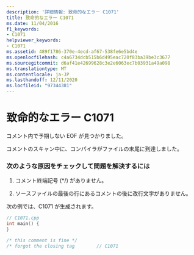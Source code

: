 ```yaml
---
description: '詳細情報: 致命的なエラー C1071'
title: 致命的なエラー C1071
ms.date: 11/04/2016
f1_keywords:
- C1071
helpviewer_keywords:
- C1071
ms.assetid: 489f1786-370e-4ecd-af67-538fe6e5bd4e
ms.openlocfilehash: c4a6734dcb515b6d495eac720f83ba39be3c3677
ms.sourcegitcommit: d6af41e42699628c3e2e6063ec7b03931a49a098
ms.translationtype: MT
ms.contentlocale: ja-JP
ms.lasthandoff: 12/11/2020
ms.locfileid: "97344381"
---
```

# <a name="fatal-error-c1071"></a>致命的なエラー C1071

コメント内で予期しない EOF が見つかりました。

コメントのスキャン中に、コンパイラがファイルの末尾に到達しました。

### <a name="to-fix-by-checking-the-following-possible-causes"></a>次のような原因をチェックして問題を解決するには

1. コメント終端記号 (*/) がありません。

1. ソースファイルの最後の行にあるコメントの後に改行文字がありません。

次の例では、C1071 が生成されます。

```cpp
// C1071.cpp
int main() {
}

/* this comment is fine */
/* forgot the closing tag        // C1071
```

